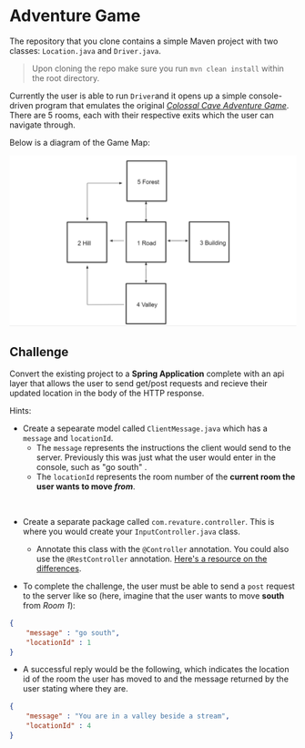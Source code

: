 # Adventure Game
The repository that you clone contains a simple Maven project with two classes: `Location.java` and `Driver.java`.

> Upon cloning the repo make sure you run `mvn clean install` within the root directory.

Currently the user is able to run `Driver`and it opens up a simple console-driven program that emulates the original [*Colossal Cave Adventure Game*](https://en.wikipedia.org/wiki/Colossal_Cave_Adventure).  There are 5 rooms, each with their respective exits which the user can navigate through.  

Below is a diagram of the Game Map:

<img src="img/image.png" width="800px">

<br>

## Challenge
Convert the existing project to a **Spring Application** complete with an api layer that allows the user to send get/post requests and recieve their updated location in the body of the HTTP response.

Hints:
- Create a sepearate model called `ClientMessage.java` which has a `message` and `locationId`.
  - The `message` represents the instructions the client would send to the server.  Previously this was just what the user would enter in the console, such as "go south" .
  - The `locationId` represents the room number of the **current room the user wants to move *from***.

<br>

- Create a separate package called `com.revature.controller`. This is where you would create your `InputController.java` class.
  - Annotate this class with the `@Controller` annotation.  You could also use the `@RestController` annotation. [Here's a resource on the differences](https://www.baeldung.com/spring-controller-vs-restcontroller).  

- To complete the challenge, the user must be able to send a `post` request to the server like so (here, imagine that the user wants to move **south** from *Room 1*):

```json
{
    "message" : "go south",
    "locationId" : 1
}
```

- A successful reply would be the following, which indicates the location id of the room the user has moved to and the message returned by the user stating where they are.

```json
{
    "message" : "You are in a valley beside a stream",
    "locationId" : 4
}
```
